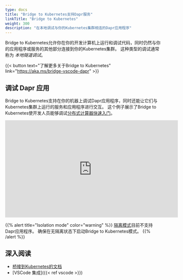 ```yaml
---
type: docs
title: "Bridge to Kubernetes支持Dapr服务"
linkTitle: "Bridge to Kubernetes"
weight: 300
description: "在本地调试与你的Kubernetes集群相连的Dapr应用程序"
---
```


Bridge to Kubernetes允许你在你的开发计算机上运行和调试代码，同时仍然与你的应用程序或服务的其他部分连接到你的Kubernetes集群。 这种类型的调试通常称为 *本地隧道调试*。

{{< button text="了解更多关于Bridge to Kubernetes" link="https://aka.ms/bridge-vscode-dapr" >}}

## 调试 Dapr 应用

Bridge to Kubernetes支持在你的机器上调试Dapr应用程序，同时还能让它们与Kubernetes集群上运行的服务和应用程序进行交互。 这个例子展示了Bridge to Kubernetes使开发人员能够调试[分布式计算器快速入门](https://github.com/dapr/quickstarts/tree/master/tutorials/distributed-calculator)。

<div class="embed-responsive embed-responsive-16by9">
<iframe width="560" height="315" src="https://www.youtube.com/embed/rxwg-__otso" title="YouTube 视频播放器" frameborder="0" allow="accelerometer; autoplay; clipboard-write; encrypted-media; gyroscope; picture-in-picture" allowfullscreen></iframe>
</div>

{{% alert title="Isolation mode" color="warning" %}}
[隔离模式](https://aka.ms/bridge-isolation-vscode-dapr)目前不支持Dapr应用程序。 确保在无隔离状态下启动Bridge to Kubernetes模式。
{{% /alert %}}

## 深入阅读

- [桥接到Kubernetes的文档](https://code.visualstudio.com/docs/containers/bridge-to-kubernetes)
- [VSCode 集成]({{< ref vscode >}})